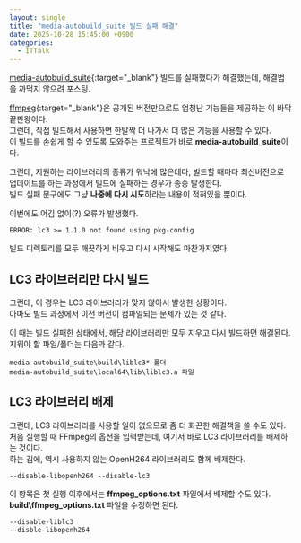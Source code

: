 ```yaml
---
layout: single
title: "media-autobuild_suite 빌드 실패 해결"
date: 2025-10-28 15:45:00 +0900
categories:
  - ITTalk
---
```


[media-autobuild_suite](https://github.com/m-ab-s/media-autobuild_suite){:target="_blank"} 빌드를 실패했다가 해결했는데, 해결법을 까먹지 않으려 포스팅.

[ffmpeg](https://ffmpeg.org/){:target="_blank"}은 공개된 버전만으로도 엄청난 기능들을 제공하는 이 바닥 끝판왕이다.\
그런데, 직접 빌드해서 사용하면 한발짝 더 나가서 더 많은 기능을 사용할 수 있다.\
이 빌드를 손쉽게 할 수 있도록 도와주는 프로젝트가 바로 **media-autobuild_suite**이다.

그런데, 지원하는 라이브러리의 종류가 워낙에 많은데다, 빌드할 때마다 최신버전으로 업데이트를 하는 과정에서 빌드에 실패하는 경우가 종종 발생한다.\
빌드 실패 문구에도 그냥 **나중에 다시 시도**하라는 내용이 적혀있을 뿐이다.

이번에도 어김 없이(?) 오류가 발생했다.

```text
ERROR: lc3 >= 1.1.0 not found using pkg-config
```

빌드 디렉토리를 모두 깨끗하게 비우고 다시 시작해도 마찬가지였다.

## LC3 라이브러리만 다시 빌드

그런데, 이 경우는 LC3 라이브러리가 맞지 않아서 발생한 상황이다.\
아마도 빌드 과정에서 이전 버전이 컴파일되는 문제가 있는 것 같다.

이 때는 빌드 실패한 상태에서, 해당 라이브러리만 모두 지우고 다시 빌드하면 해결된다.\
지워야 할 파일/폴더는 다음과 같다.

``` text
media-autobuild_suite\build\liblc3* 폴더
media-autobuild_suite\local64\lib\liblc3.a 파일
```

## LC3 라이브러리 배제

그런데, LC3 라이브러리를 사용할 일이 없으므로 좀 더 화끈한 해결책을 쓸 수도 있다.\
처음 실행할 때 FFmpeg의 옵션을 입력받는데, 여기서 바로 LC3 라이브러리를 배제하는 것이다.\
하는 김에, 역시 사용하지 않는 OpenH264 라이브러리도 함께 배제한다.

``` text
--disable-libopenh264 --disable-lc3
```

이 항목은 첫 실행 이후에서는 **ffmpeg_options.txt** 파일에서 배제할 수도 있다.\
**build\ffmpeg_options.txt** 파일을 수정하면 된다.

``` text
--disable-liblc3
--disble-libopenh264
```
